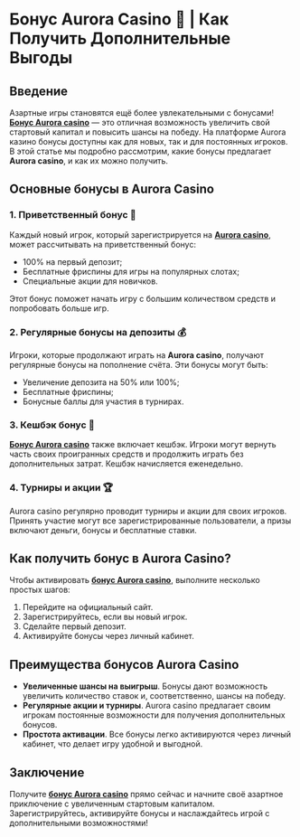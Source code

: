 # Бонус Aurora Casino 🎁 | Как Получить Дополнительные Выгоды

## Введение

Азартные игры становятся ещё более увлекательными с бонусами! **[Бонус Aurora casino](https://10trafic-stat2.com/click/668546556bcc6313411604bd/6766/13032/subaccount)** — это отличная возможность увеличить свой стартовый капитал и повысить шансы на победу. На платформе Aurora казино бонусы доступны как для новых, так и для постоянных игроков. В этой статье мы подробно рассмотрим, какие бонусы предлагает **Aurora casino**, и как их можно получить.

## Основные бонусы в Aurora Casino

### 1. Приветственный бонус 🎁

Каждый новый игрок, который зарегистрируется на **[Aurora casino](https://10trafic-stat2.com/click/668546556bcc6313411604bd/6766/13032/subaccount)**, может рассчитывать на приветственный бонус:
- 100% на первый депозит;
- Бесплатные фриспины для игры на популярных слотах;
- Специальные акции для новичков.

Этот бонус поможет начать игру с большим количеством средств и попробовать больше игр.

### 2. Регулярные бонусы на депозиты 💰

Игроки, которые продолжают играть на **Aurora casino**, получают регулярные бонусы на пополнение счёта. Эти бонусы могут быть:
- Увеличение депозита на 50% или 100%;
- Бесплатные фриспины;
- Бонусные баллы для участия в турнирах.

### 3. Кешбэк бонус 🔄

**[Бонус Aurora casino](https://10trafic-stat2.com/click/668546556bcc6313411604bd/6766/13032/subaccount)** также включает кешбэк. Игроки могут вернуть часть своих проигранных средств и продолжить играть без дополнительных затрат. Кешбэк начисляется еженедельно.

### 4. Турниры и акции 🏆

Aurora casino регулярно проводит турниры и акции для своих игроков. Принять участие могут все зарегистрированные пользователи, а призы включают деньги, бонусы и бесплатные ставки.

## Как получить бонус в Aurora Casino?

Чтобы активировать **[бонус Aurora casino](https://10trafic-stat2.com/click/668546556bcc6313411604bd/6766/13032/subaccount)**, выполните несколько простых шагов:
1. Перейдите на официальный сайт.
2. Зарегистрируйтесь, если вы новый игрок.
3. Сделайте первый депозит.
4. Активируйте бонусы через личный кабинет.

## Преимущества бонусов Aurora Casino

- **Увеличенные шансы на выигрыш**. Бонусы дают возможность увеличить количество ставок и, соответственно, шансы на победу.
- **Регулярные акции и турниры**. Aurora casino предлагает своим игрокам постоянные возможности для получения дополнительных бонусов.
- **Простота активации**. Все бонусы легко активируются через личный кабинет, что делает игру удобной и выгодной.

## Заключение

Получите **[бонус Aurora casino](https://10trafic-stat2.com/click/668546556bcc6313411604bd/6766/13032/subaccount)** прямо сейчас и начните своё азартное приключение с увеличенным стартовым капиталом. Зарегистрируйтесь, активируйте бонусы и наслаждайтесь игрой с дополнительными возможностями!
